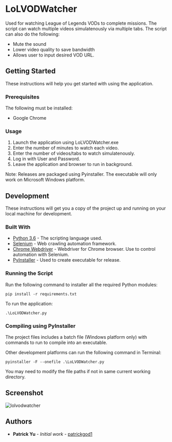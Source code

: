 # LoLVODWatcher

Used for watching League of Legends VODs to complete missions. The script can watch multiple videos simulatenously via multiple tabs. The script can also do the following:
* Mute the sound
* Lower video quality to save bandwidth
* Allows user to input desired VOD URL.

## Getting Started
These instructions will help you get started with using the application.

### Prerequisites
The following must be installed:
* Google Chrome

### Usage
1. Launch the application using LoLVODWatcher.exe
2. Enter the number of minutes to watch each video.
3. Enter the number of videos/tabs to watch simulatenously.
4. Log in with User and Password.
5. Leave the application and browser to run in background.

Note: Releases are packaged using Pyinstaller. The executable will only work on Microsoft Windows platform.

## Development
These instructions will get you a copy of the project up and running on your local machine for development.

### Built With
* [Python 3.6](https://docs.python.org/3/) - The scripting language used.
* [Selenium](https://selenium-python.readthedocs.io/) - Web crawling automation framework.
* [Chrome Webdriver](http://chromedriver.chromium.org/downloads) - Webdriver for Chrome browser. Use to control automation with Selenium.
* [PyInstaller](https://www.pyinstaller.org/) - Used to create executable for release.

### Running the Script
Run the following command to installer all the required Python modules:
```
pip install -r requirements.txt
```
To run the application:
```
.\LoLVODWatcher.py
```

### Compiling using PyInstaller

The project files includes a batch file (Windows platform only) with commands to run to compile into an executable. 

Other development platforms can run the following command in Terminal:

```
pyinstaller -F --onefile .\LoLVODWatcher.py
```
You may need to modify the file paths if not in same current working directory.

## Screenshot
![lolvodwatcher](https://user-images.githubusercontent.com/41496510/50428181-ed758100-0869-11e9-95f2-d65ed64fedd5.png)

## Authors
* **Patrick Yu** - *Initial work* - [patrickgod1](https://github.com/patrickgod1)

